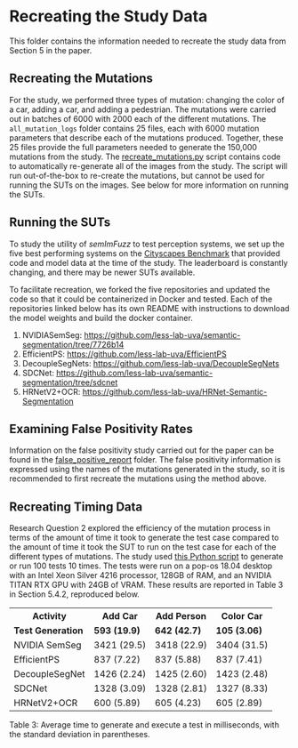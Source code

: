 # Recreating the Study Data
This folder contains the information needed to recreate the study data from Section 5 in the paper.
## Recreating the Mutations
For the study, we performed three types of mutation: changing the color of a car, adding a car, and adding a pedestrian. 
The mutations were carried out in batches of 6000 with 2000 each of the different mutations.
The `all_mutation_logs` folder contains 25 files, each with 6000 mutation parameters that describe each of the mutations produced.
Together, these 25 files provide the full parameters needed to generate the 150,000 mutations from the study.
The [recreate_mutations.py](../src/images/recreate_mutations.py) script contains code to automatically re-generate all of the images from the study.
The script will run out-of-the-box to re-create the mutations, but cannot be used for running the SUTs on the images.
See below for more information on running the SUTs.

## Running the SUTs
To study the utility of *semImFuzz* to test perception systems, we set up the five best performing systems on the [Cityscapes Benchmark](https://www.cityscapes-dataset.com/benchmarks/#scene-labeling-task) that provided code and model data at the time of the study. The leaderboard is constantly changing, and there may be newer SUTs available.

To facilitate recreation, we forked the five repositories and updated the code so that it could be containerized in Docker and tested. Each of the repositories linked below has its own README with instructions to download the model weights and build the docker container.
1. NVIDIASemSeg: https://github.com/less-lab-uva/semantic-segmentation/tree/7726b14
2. EfficientPS: https://github.com/less-lab-uva/EfficientPS
3. DecoupleSegNets: https://github.com/less-lab-uva/DecoupleSegNets
4. SDCNet: https://github.com/less-lab-uva/semantic-segmentation/tree/sdcnet
5. HRNetV2+OCR: https://github.com/less-lab-uva/HRNet-Semantic-Segmentation

## Examining False Positivity Rates
Information on the false positivity study carried out for the paper can be found in the [false_positive_report](false_positive_report) folder.
The false positivity information is expressed using the names of the mutations generated in the study, so it is recommended to first recreate the mutations using the method above. 


## Recreating Timing Data
Research Question 2 explored the efficiency of the mutation process in terms of the amount of time it took to generate the test case compared to the amount of time it took the SUT to run on the test case for each of the different types of mutations.
The study used [this Python script](../src/images/run_timing_tests.py) to generate or run 100 tests 10 times.
The tests were run on a pop-os 18.04 desktop with an Intel Xeon Silver
4216 processor, 128GB of RAM, and an NVIDIA TITAN RTX GPU with 24GB of
VRAM.
These results are reported in Table 3 in Section 5.4.2, reproduced below.
<table>
<tr><th><b>Activity</b></th><th><b>Add Car</b></th><th><b>Add Person</b></th><th><b>Color Car</b></th></tr>
<tr><td><b>Test Generation</b></td><td><b>593 (19.9)</b></td><td><b>642 (42.7)</b></td><td><b>105 (3.06)</b></td></tr>
<tr><td>NVIDIA SemSeg</td><td>3421 (29.5)</td><td>3418 (22.9)</td><td>3404 (31.5)</td></tr>
<tr><td>EfficientPS</td><td>837 (7.22)</td><td>837 (5.88)</td><td>837 (7.41)</td></tr>
<tr><td>DecoupleSegNet</td><td>1426 (2.24)</td><td>1425 (2.60)</td><td>1423 (2.48)</td></tr>
<tr><td>SDCNet</td><td>1328 (3.09)</td><td>1328 (2.81)</td><td>1327 (8.33)</td></tr>
<tr><td>HRNetV2+OCR</td><td>600 (5.89)</td><td>605 (4.23)</td><td>605 (2.89)</td></tr>
</table>
Table 3: Average time to generate and execute a test in milliseconds, with the standard deviation in parentheses.